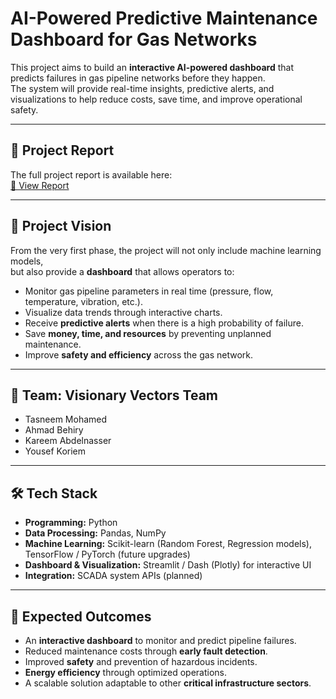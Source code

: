 # AI-Powered Predictive Maintenance Dashboard for Gas Networks  

This project aims to build an **interactive AI-powered dashboard** that predicts failures in gas pipeline networks before they happen.  
The system will provide real-time insights, predictive alerts, and visualizations to help reduce costs, save time, and improve operational safety.  

---

## 📄 Project Report  
The full project report is available here:  
[📑 View Report](./report/AI_Predictive_Maintenance_Gas_Pipelines%20(1).pdf)

---

## 🎯 Project Vision  
From the very first phase, the project will not only include machine learning models,  
but also provide a **dashboard** that allows operators to:  

- Monitor gas pipeline parameters in real time (pressure, flow, temperature, vibration, etc.).  
- Visualize data trends through interactive charts.  
- Receive **predictive alerts** when there is a high probability of failure.  
- Save **money, time, and resources** by preventing unplanned maintenance.  
- Improve **safety and efficiency** across the gas network.  

---

## 👥 Team: Visionary Vectors Team  
- Tasneem Mohamed
- Ahmad Behiry  
- Kareem Abdelnasser  
- Yousef Koriem  

---

## 🛠️ Tech Stack  
- **Programming:** Python  
- **Data Processing:** Pandas, NumPy  
- **Machine Learning:** Scikit-learn (Random Forest, Regression models), TensorFlow / PyTorch (future upgrades)  
- **Dashboard & Visualization:** Streamlit / Dash (Plotly) for interactive UI  
- **Integration:** SCADA system APIs (planned)  

---

## 🚀 Expected Outcomes  
- An **interactive dashboard** to monitor and predict pipeline failures.  
- Reduced maintenance costs through **early fault detection**.  
- Improved **safety** and prevention of hazardous incidents.  
- **Energy efficiency** through optimized operations.  
- A scalable solution adaptable to other **critical infrastructure sectors**.  

